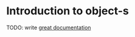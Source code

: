 # Introduction to object-s

TODO: write [great documentation](http://jacobian.org/writing/what-to-write/)
